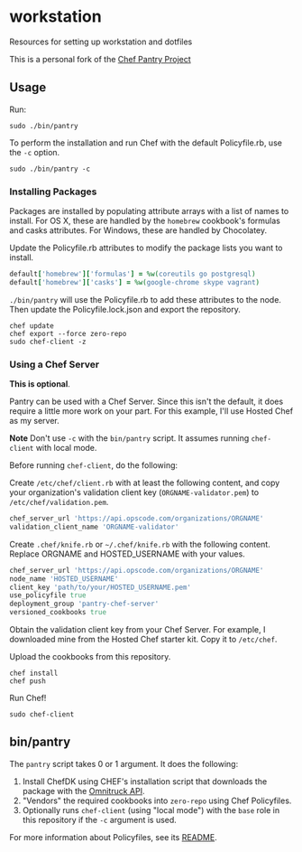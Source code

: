 # workstation

Resources for setting up workstation and dotfiles

This is a personal fork of the [Chef Pantry Project](https://github.com/chef/pantry-chef-repo)

## Usage

Run:
```
sudo ./bin/pantry
```

To perform the installation and run Chef with the default Policyfile.rb, use the `-c` option.

```
sudo ./bin/pantry -c
```

### Installing Packages

Packages are installed by populating attribute arrays with a list of names to install. For OS X, these are handled by the `homebrew` cookbook's formulas and casks attributes. For Windows, these are handled by Chocolatey.

Update the Policyfile.rb attributes to modify the package lists you want to install.

```ruby
default['homebrew']['formulas'] = %w(coreutils go postgresql)
default['homebrew']['casks'] = %w(google-chrome skype vagrant)
```

`./bin/pantry` will use the Policyfile.rb to add these attributes to the node. Then update the Policyfile.lock.json and export the repository.

```
chef update
chef export --force zero-repo
sudo chef-client -z
```

### Using a Chef Server

**This is optional**.

Pantry can be used with a Chef Server. Since this isn't the default, it does require a little more work on your part. For this example, I'll use Hosted Chef as my server.

**Note** Don't use `-c` with the `bin/pantry` script. It assumes running `chef-client` with local mode.

Before running `chef-client`, do the following:

Create `/etc/chef/client.rb` with at least the following content, and copy your organization's validation client key (`ORGNAME-validator.pem`) to `/etc/chef/validation.pem`.

```ruby
chef_server_url 'https://api.opscode.com/organizations/ORGNAME'
validation_client_name 'ORGNAME-validator'
```

Create `.chef/knife.rb` or `~/.chef/knife.rb` with the following content. Replace ORGNAME and HOSTED_USERNAME with your values.

```ruby
chef_server_url 'https://api.opscode.com/organizations/ORGNAME'
node_name 'HOSTED_USERNAME'
client_key 'path/to/your/HOSTED_USERNAME.pem'
use_policyfile true
deployment_group 'pantry-chef-server'
versioned_cookbooks true
```

Obtain the validation client key from your Chef Server. For example, I downloaded mine from the Hosted Chef starter kit. Copy it to `/etc/chef`.

Upload the cookbooks from this repository.

```
chef install
chef push
```

Run Chef!

```
sudo chef-client
```

## bin/pantry

The `pantry` script takes 0 or 1 argument. It does the following:

1. Install ChefDK using CHEF's installation script that downloads the package with the [Omnitruck API](https://docs.chef.io/api_omnitruck.html).
1. "Vendors" the required cookbooks into `zero-repo` using Chef Policyfiles.
1. Optionally runs `chef-client` (using "local mode") with the `base` role in this repository if the `-c` argument is used.

For more information about Policyfiles, see its [README](https://github.com/opscode/chef-dk/blob/master/POLICYFILE_README.md).

